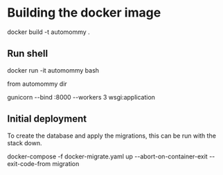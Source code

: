 # Building the docker image

docker build -t automommy .

## Run shell

docker run -it automommy bash

from automommy dir

gunicorn --bind :8000 --workers 3 wsgi:application

## Initial deployment

To create the database and apply the migrations, this can be run with the stack down.

docker-compose -f docker-migrate.yaml up --abort-on-container-exit --exit-code-from migration
